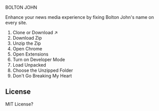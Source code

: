 BOLTON JOHN

Enhance your news media experience by fixing Bolton John's name on every site.

1. Clone or Download ↗️
2. Download Zip
3. Unzip the Zip
4. Open Chrome
4. Open Extensions
5. Turn on Developer Mode
6. Load Unpacked
7. Choose the Unzipped Folder
8. Don't Go Breaking My Heart

## License

MIT License?
